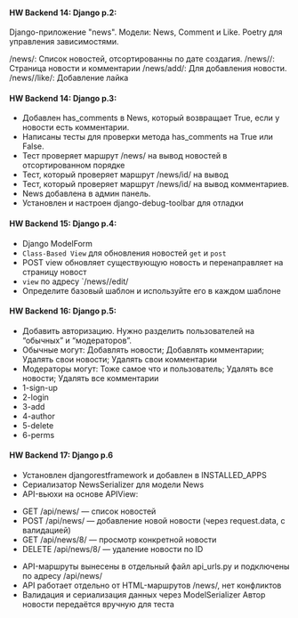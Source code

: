 #### HW Backend 14: Django p.2:
Django-приложение "news".
Модели: News, Comment и Like.
Poetry для управления зависимостями.

/news/: Список новостей, отсортированны по дате создагия.
/news/<id>/: Страница новости и комментарии
/news/add/: Для добавления новости.
/news/<id>/like/: Добавление лайка <id>


#### HW Backend 14: Django p.3:
+ Добавлен has_comments в News, который возвращает True, если у новости есть комментарии.
+ Написаны тесты для проверки метода has_comments на True или False.
+ Тест проверяет маршрут /news/ на вывод новостей в отсортированном порядке
+ Тест, который проверяет маршрут /news/id/ на вывод
+ Тест, который проверяет маршрут /news/id/ на вывод комментариев.
+ News добавлена в админ панель.
+ Установлен и настроен django-debug-toolbar для отладки

#### HW Backend 15: Django p.4:
+ Django ModelForm
+ `Class-Based View` для обновления новостей `get` и `post`
+ POST view обновляет существующую новость и перенаправляет на страницу новост
+ `view` по адресу `/news/<id>/edit/
+ Определите базовый шаблон и используйте его в каждом шаблоне

#### HW Backend 16: Django p.5:
+ Добавить авторизацию. Нужно разделить пользователей на “обычных” и “модераторов”.
+ Обычные могут: Добавлять новости; Добавлять комментарии; Удалять свои новости; Удалять свои комментарии
+ Модераторы могут: Тоже самое что и пользователь; Удалять все новости; Удалять все комментарии
+ 1-sign-up
+ 2-login
+ 3-add
+ 4-author
+ 5-delete
+ 6-perms


#### HW Backend 17: Django p.6
+ Установлен djangorestframework и добавлен в INSTALLED_APPS
+ Сериализатор NewsSerializer для модели News
+ API-вьюхи на основе APIView:
- GET /api/news/ — список новостей
- POST /api/news/ — добавление новой новости (через request.data, с валидацией)
- GET /api/news/8/ — просмотр конкретной новости
- DELETE /api/news/8/ — удаление новости по ID
+ API-маршруты вынесены в отдельный файл api_urls.py и подключены по адресу /api/news/
+ API работает отдельно от HTML-маршрутов /news/, нет конфликтов
+ Валидация и сериализация данных через ModelSerializer
Автор новости передаётся вручную для теста
